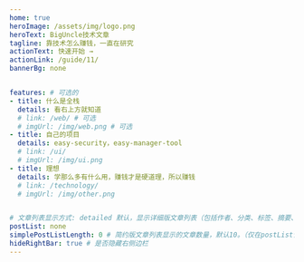```yaml
---
home: true
heroImage: /assets/img/logo.png
heroText: BigUncle技术文章
tagline: 靠技术怎么赚钱，一直在研究
actionText: 快速开始 →
actionLink: /guide/11/
bannerBg: none


features: # 可选的
- title: 什么是全栈
  details: 看右上方就知道
  # link: /web/ # 可选
  # imgUrl: /img/web.png # 可选
- title: 自己的项目
  details: easy-security，easy-manager-tool
  # link: /ui/
  # imgUrl: /img/ui.png
- title: 理想
  details: 学那么多有什么用，赚钱才是硬道理，所以赚钱
  # link: /technology/
  # imgUrl: /img/other.png


# 文章列表显示方式: detailed 默认，显示详细版文章列表（包括作者、分类、标签、摘要、分页等）| simple => 显示简约版文章列表（仅标题和日期）| none 不显示文章列表
postList: none
simplePostListLength: 0 # 简约版文章列表显示的文章数量，默认10。（仅在postList设置为simple时生效）
hideRightBar: true # 是否隐藏右侧边栏
---
```

